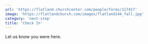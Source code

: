 ```yaml
---
url: 'https://flatland.churchcenter.com/people/forms/117417'
image: 'https://flatlandchurch.com/images/flatland144_fall.jpg'
category: 'next-step'
title: 'Check In'
---
```


Let us know you were here.
